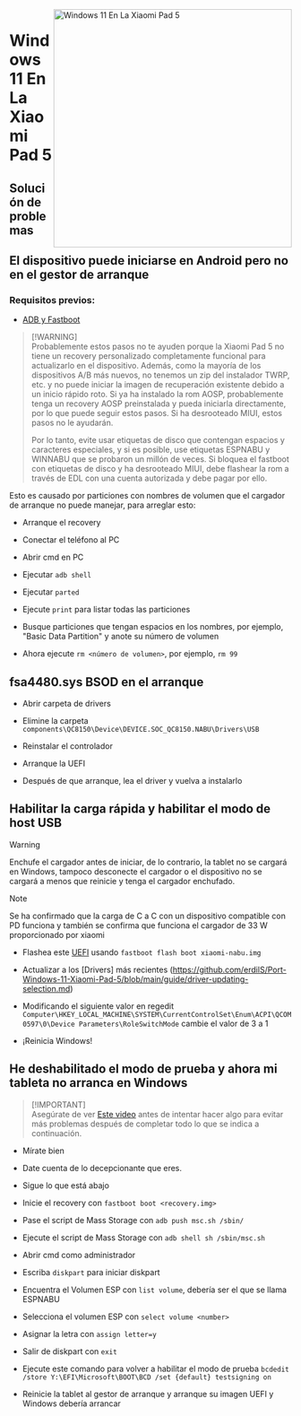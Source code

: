 <img align="right" src="https://raw.githubusercontent.com/erdilS/Port-Windows-11-Xiaomi-Pad-5/main/nabu.png" width="425" alt="Windows 11 En La Xiaomi Pad 5">

# Windows 11 En La Xiaomi Pad 5

## Solución de problemas


## El dispositivo puede iniciarse en Android pero no en el gestor de arranque

### Requisitos previos:

- [ADB y Fastboot](https://developer.android.com/studio/releases/platform-tools)

> [!WARNING]\
> Probablemente estos pasos no te ayuden porque la Xiaomi Pad 5 no tiene un recovery personalizado completamente funcional para actualizarlo en el dispositivo. Además, como la mayoría de los dispositivos A/B más nuevos, no tenemos un zip del instalador TWRP, etc. y no puede iniciar la imagen de recuperación existente debido a un inicio rápido roto. Si ya ha instalado la rom AOSP, probablemente tenga un recovery AOSP preinstalada y pueda iniciarla directamente, por lo que puede seguir estos pasos. Si ha desrooteado MIUI, estos pasos no le ayudarán.
>
> Por lo tanto, evite usar etiquetas de disco que contengan espacios y caracteres especiales, y si es posible, use etiquetas ESPNABU y WINNABU que se probaron un millón de veces. Si bloquea el fastboot con etiquetas de disco y ha desrooteado MIUI, debe flashear la rom a través de EDL con una cuenta autorizada y debe pagar por ello.


Esto es causado por particiones con nombres de volumen que el cargador de arranque no puede manejar, para arreglar esto:

- Arranque el recovery

- Conectar el teléfono al PC

- Abrir cmd en PC

- Ejecutar ```adb shell```

- Ejecutar ```parted```

- Ejecute ```print``` para listar todas las particiones

- Busque particiones que tengan espacios en los nombres, por ejemplo, "Basic Data Partition" y anote su número de volumen

- Ahora ejecute ```rm <número de volumen>```, por ejemplo, ```rm 99```


## fsa4480.sys BSOD en el arranque

- Abrir carpeta de drivers

- Elimine la carpeta ```components\QC8150\Device\DEVICE.SOC_QC8150.NABU\Drivers\USB```

- Reinstalar el controlador

- Arranque la UEFI

- Después de que arranque, lea el driver y vuelva a instalarlo

## Habilitar la carga rápida y habilitar el modo de host USB

> [!WARNING]
> Enchufe el cargador antes de iniciar, de lo contrario, la tablet no se cargará en Windows, tampoco desconecte el cargador o el dispositivo no se cargará a menos que reinicie y tenga el cargador enchufado.


> [!NOTE]
> Se ha confirmado que la carga de C a C con un dispositivo compatible con PD funciona y también se confirma que funciona el cargador de 33 W proporcionado por xiaomi


- Flashea este [UEFI](https://github.com/kmille36/TempStorage/blob/main/xiaomi-nabu.img?raw=true) usando ```fastboot flash boot xiaomi-nabu.img```

- Actualizar a los [Drivers] más recientes (https://github.com/erdilS/Port-Windows-11-Xiaomi-Pad-5/blob/main/guide/driver-updating-selection.md)

- Modificando el siguiente valor en regedit ```Computer\HKEY_LOCAL_MACHINE\SYSTEM\CurrentControlSet\Enum\ACPI\QCOM0597\0\Device Parameters\RoleSwitchMode``` cambie el valor de 3 a 1

- ¡Reinicia Windows!

## He deshabilitado el modo de prueba y ahora mi tableta no arranca en Windows

> [!IMPORTANT]\
> Asegúrate de ver [Este video](https://youtu.be/oHg5SJYRHA0) antes de intentar hacer algo para evitar más problemas después de completar todo lo que se indica a continuación.

- Mírate bien

- Date cuenta de lo decepcionante que eres.

- Sigue lo que está abajo

- Inicie el recovery con ```fastboot boot <recovery.img>```

- Pase el script de Mass Storage con ```adb push msc.sh /sbin/```

- Ejecute el script de Mass Storage con ```adb shell sh /sbin/msc.sh```

- Abrir cmd como administrador

- Escriba ```diskpart``` para iniciar diskpart

- Encuentra el Volumen ESP con ```list volume```, debería ser el que se llama ESPNABU

- Selecciona el volumen ESP con ```select volume <number>```

- Asignar la letra con ```assign letter=y```

- Salir de diskpart con ```exit```

- Ejecute este comando para volver a habilitar el modo de prueba ```bcdedit /store Y:\EFI\Microsoft\BOOT\BCD /set {default} testsigning on```

- Reinicie la tablet al gestor de arranque y arranque su imagen UEFI y Windows debería arrancar
